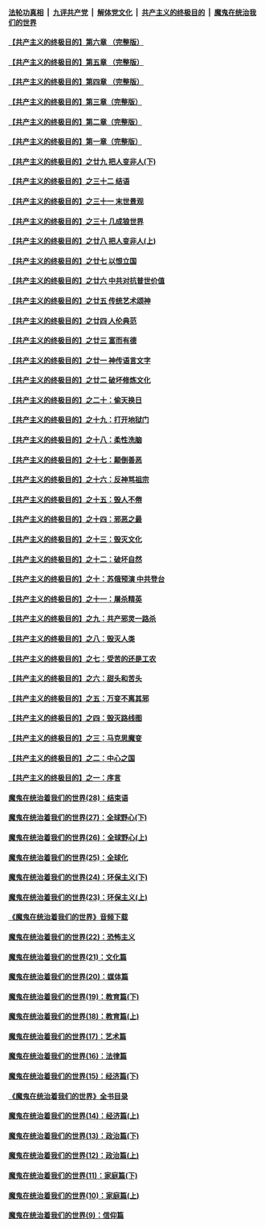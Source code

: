 ####  [法轮功真相](../../../../basic/blob/master/README.md?t=07030802) &nbsp;|&nbsp; [九评共产党](../../../../9ping.md/blob/master/README.md?t=07030802) &nbsp;|&nbsp; [解体党文化](../../../../jtdwh.md/blob/master/README.md?t=07030802)  &nbsp;|&nbsp; [共产主义的终极目的](../../../../gczydzjmd.md/blob/master/README.md?t=07030802) &nbsp;|&nbsp; [魔鬼在统治我们的世界](../../../../mgztzwmdsj.md/blob/master/README.md?t=07030802) 

#### [【共产主义的终极目的】第六章 （完整版）](../pages/nsc422/n11428913.md?t=07030802) 

#### [【共产主义的终极目的】第五章 （完整版）](../pages/nsc422/n11428912.md?t=07030802) 

#### [【共产主义的终极目的】第四章 （完整版）](../pages/nsc422/n11428907.md?t=07030802) 

#### [【共产主义的终极目的】第三章（完整版）](../pages/nsc422/n11428848.md?t=07030802) 

#### [【共产主义的终极目的】第二章（完整版）](../pages/nsc422/n11428831.md?t=07030802) 

#### [【共产主义的终极目的】第一章（完整版）](../pages/nsc422/n11417651.md?t=07030802) 

#### [【共产主义的终极目的】之廿九 把人变非人(下)](../pages/nsc422/n11344140.md?t=07030802) 

#### [【共产主义的终极目的】之三十二 结语](../pages/nsc422/n11360535.md?t=07030802) 

#### [【共产主义的终极目的】之三十一 末世景观](../pages/nsc422/n11351129.md?t=07030802) 

#### [【共产主义的终极目的】之三十 几成狼世界](../pages/nsc422/n11348280.md?t=07030802) 

#### [【共产主义的终极目的】之廿八 把人变非人(上)](../pages/nsc422/n11340492.md?t=07030802) 

#### [【共产主义的终极目的】之廿七 以恨立国](../pages/nsc422/n11336944.md?t=07030802) 

#### [【共产主义的终极目的】之廿六 中共对抗普世价值](../pages/nsc422/n11324785.md?t=07030802) 

#### [【共产主义的终极目的】之廿五 传统艺术颂神](../pages/nsc422/n11296396.md?t=07030802) 

#### [【共产主义的终极目的】之廿四 人伦典范](../pages/nsc422/n11296397.md?t=07030802) 

#### [【共产主义的终极目的】之廿三 富而有德](../pages/nsc422/n11283598.md?t=07030802) 

#### [【共产主义的终极目的】之廿一 神传语言文字](../pages/nsc422/n11263265.md?t=07030802) 

#### [【共产主义的终极目的】之廿二 破坏修炼文化](../pages/nsc422/n11245728.md?t=07030802) 

#### [【共产主义的终极目的】之二十：偷天换日](../pages/nsc422/n11238846.md?t=07030802) 

#### [【共产主义的终极目的】之十九：打开地狱门](../pages/nsc422/n11206376.md?t=07030802) 

#### [【共产主义的终极目的】之十八：柔性洗脑](../pages/nsc422/n11199994.md?t=07030802) 

#### [【共产主义的终极目的】之十七：颠倒善恶](../pages/nsc422/n11179782.md?t=07030802) 

#### [【共产主义的终极目的】之十六：反神骂祖宗](../pages/nsc422/n11166798.md?t=07030802) 

#### [【共产主义的终极目的】之十五：毁人不倦](../pages/nsc422/n11166792.md?t=07030802) 

#### [【共产主义的终极目的】之十四：邪恶之最](../pages/nsc422/n11150249.md?t=07030802) 

#### [【共产主义的终极目的】之十三：毁灭文化](../pages/nsc422/n11135227.md?t=07030802) 

#### [【共产主义的终极目的】之十二：破坏自然](../pages/nsc422/n11135214.md?t=07030802) 

#### [【共产主义的终极目的】之十：苏俄预演 中共登台](../pages/nsc422/n11118424.md?t=07030802) 

#### [【共产主义的终极目的】之十一：屠杀精英](../pages/nsc422/n11118442.md?t=07030802) 

#### [【共产主义的终极目的】之九：共产邪灵一路杀](../pages/nsc422/n11114139.md?t=07030802) 

#### [【共产主义的终极目的】之八：毁灭人类](../pages/nsc422/n11108503.md?t=07030802) 

#### [【共产主义的终极目的】之七：受苦的还是工农](../pages/nsc422/n11101809.md?t=07030802) 

#### [【共产主义的终极目的】之六：甜头和苦头](../pages/nsc422/n11096971.md?t=07030802) 

#### [【共产主义的终极目的】之五：万变不离其邪](../pages/nsc422/n11091285.md?t=07030802) 

#### [【共产主义的终极目的】之四：毁灭路线图](../pages/nsc422/n11086284.md?t=07030802) 

#### [【共产主义的终极目的】之三：马克思魔变](../pages/nsc422/n11061941.md?t=07030802) 

#### [【共产主义的终极目的】之二：中心之国](../pages/nsc422/n11047728.md?t=07030802) 

#### [【共产主义的终极目的】之一：序言](../pages/nsc422/n11086077.md?t=07030802) 

#### [魔鬼在统治着我们的世界(28)：结束语](../pages/nsc422/n10936246.md?t=07030802) 

#### [魔鬼在统治着我们的世界(27)：全球野心(下)](../pages/nsc422/n10928319.md?t=07030802) 

#### [魔鬼在统治着我们的世界(26)：全球野心(上)](../pages/nsc422/n10900318.md?t=07030802) 

#### [魔鬼在统治着我们的世界(25)：全球化](../pages/nsc422/n10788205.md?t=07030802) 

#### [魔鬼在统治着我们的世界(24)：环保主义(下)](../pages/nsc422/n10695307.md?t=07030802) 

#### [魔鬼在统治着我们的世界(23)：环保主义(上)](../pages/nsc422/n10688613.md?t=07030802) 

#### [《魔鬼在统治着我们的世界》音频下载](../pages/nsc422/n10635553.md?t=07030802) 

#### [魔鬼在统治着我们的世界(22)：恐怖主义](../pages/nsc422/n10614727.md?t=07030802) 

#### [魔鬼在统治着我们的世界(21)：文化篇](../pages/nsc422/n10597706.md?t=07030802) 

#### [魔鬼在统治着我们的世界(20)：媒体篇](../pages/nsc422/n10586579.md?t=07030802) 

#### [魔鬼在统治着我们的世界(19)：教育篇(下)](../pages/nsc422/n10564808.md?t=07030802) 

#### [魔鬼在统治着我们的世界(18)：教育篇(上)](../pages/nsc422/n10526970.md?t=07030802) 

#### [魔鬼在统治着我们的世界(17)：艺术篇](../pages/nsc422/n10499093.md?t=07030802) 

#### [魔鬼在统治着我们的世界(16)：法律篇](../pages/nsc422/n10485969.md?t=07030802) 

#### [魔鬼在统治着我们的世界(15)：经济篇(下)](../pages/nsc422/n10469975.md?t=07030802) 

#### [《魔鬼在统治着我们的世界》全书目录](../pages/nsc422/n10464261.md?t=07030802) 

#### [魔鬼在统治着我们的世界(14)：经济篇(上)](../pages/nsc422/n10457370.md?t=07030802) 

#### [魔鬼在统治着我们的世界(13)：政治篇(下)](../pages/nsc422/n10448270.md?t=07030802) 

#### [魔鬼在统治着我们的世界(12)：政治篇(上)](../pages/nsc422/n10444576.md?t=07030802) 

#### [魔鬼在统治着我们的世界(11)：家庭篇(下)](../pages/nsc422/n10440961.md?t=07030802) 

#### [魔鬼在统治着我们的世界(10)：家庭篇(上)](../pages/nsc422/n10435448.md?t=07030802) 

#### [魔鬼在统治着我们的世界(9)：信仰篇](../pages/nsc422/n10432159.md?t=07030802) 

